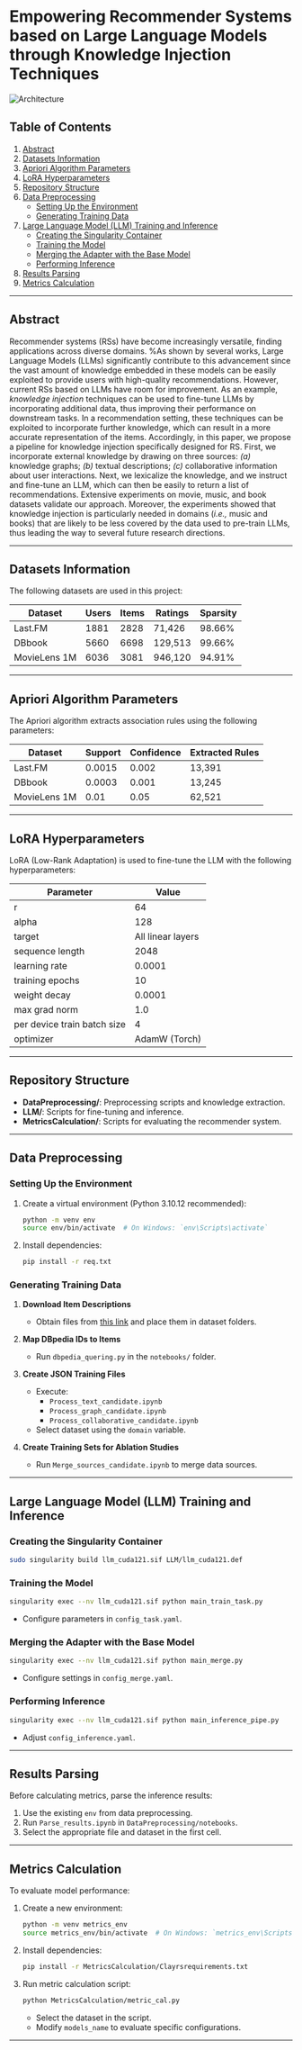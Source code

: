 # Empowering Recommender Systems based on Large Language Models through Knowledge Injection Techniques

![Architecture](img/Architecture.png)

## Table of Contents
1. [Abstract](#abstract)
2. [Datasets Information](#datasets-information)
3. [Apriori Algorithm Parameters](#apriori-algorithm-parameters)
4. [LoRA Hyperparameters](#lora-hyperparameters)
5. [Repository Structure](#repository-structure)
6. [Data Preprocessing](#data-preprocessing)
   - [Setting Up the Environment](#setting-up-the-environment)
   - [Generating Training Data](#generating-training-data)
7. [Large Language Model (LLM) Training and Inference](#large-language-model-llm-training-and-inference)
   - [Creating the Singularity Container](#creating-the-singularity-container)
   - [Training the Model](#training-the-model)
   - [Merging the Adapter with the Base Model](#merging-the-adapter-with-the-base-model)
   - [Performing Inference](#performing-inference)
8. [Results Parsing](#results-parsing)
9. [Metrics Calculation](#metrics-calculation)

---

## Abstract

Recommender systems (RSs) have become increasingly versatile, finding applications across diverse domains. %As shown by several works, 
Large Language Models (LLMs) significantly contribute to this advancement since the vast amount of knowledge embedded in these models can be easily exploited to provide users with high-quality recommendations.
However, current RSs based on LLMs have room for improvement. As an example, *knowledge injection* techniques can be used to fine-tune LLMs by incorporating additional data, thus improving their performance on downstream tasks. In a recommendation setting, these techniques can be exploited to incorporate further knowledge, which can result in a more accurate representation of the items.
Accordingly, in this paper, we propose a pipeline for knowledge injection specifically designed for RS. First,  we incorporate external knowledge by drawing on three sources: *(a)* knowledge graphs; *(b)* textual descriptions; *(c)* collaborative information about user interactions. Next, we lexicalize the knowledge, and we instruct and fine-tune an LLM, which can then be easily to return a list of recommendations. Extensive experiments on movie, music, and book datasets validate our approach. Moreover, the experiments showed that knowledge injection is particularly needed in domains (*i.e.,* music and books) that are likely to be less covered by the data used to pre-train LLMs, thus leading the way to several future research directions.

---

## Datasets Information
The following datasets are used in this project:

| Dataset       | Users | Items | Ratings | Sparsity  |
|--------------|-------|-------|---------|-----------|
| Last.FM      | 1881  | 2828  | 71,426  | 98.66%    |
| DBbook       | 5660  | 6698  | 129,513 | 99.66%    |
| MovieLens 1M | 6036  | 3081  | 946,120 | 94.91%    |

---

## Apriori Algorithm Parameters
The Apriori algorithm extracts association rules using the following parameters:

| Dataset       | Support  | Confidence | Extracted Rules |
|--------------|----------|------------|-----------------|
| Last.FM      | 0.0015   | 0.002      | 13,391          |
| DBbook       | 0.0003   | 0.001      | 13,245          |
| MovieLens 1M | 0.01     | 0.05       | 62,521          |

---

## LoRA Hyperparameters
LoRA (Low-Rank Adaptation) is used to fine-tune the LLM with the following hyperparameters:

| **Parameter**               | **Value**         |
|-----------------------------|-------------------|
| r                           | 64               |
| alpha                       | 128              |
| target                      | All linear layers |
| sequence length             | 2048             |
| learning rate               | 0.0001           |
| training epochs             | 10               |
| weight decay                | 0.0001           |
| max grad norm               | 1.0              |
| per device train batch size | 4                |
| optimizer                   | AdamW (Torch)    |

---

## Repository Structure
- **DataPreprocessing/**: Preprocessing scripts and knowledge extraction.
- **LLM/**: Scripts for fine-tuning and inference.
- **MetricsCalculation/**: Scripts for evaluating the recommender system.

---

## Data Preprocessing
### Setting Up the Environment
1. Create a virtual environment (Python 3.10.12 recommended):
   ```sh
   python -m venv env
   source env/bin/activate  # On Windows: `env\Scripts\activate`
   ```
2. Install dependencies:
   ```sh
   pip install -r req.txt
   ```

### Generating Training Data
1. **Download Item Descriptions**
   - Obtain files from [this link](https://mega.nz/folder/TsMkQaAB#9vxYcaEZhLcr4005L-bbRg) and place them in dataset folders.

2. **Map DBpedia IDs to Items**
   - Run `dbpedia_quering.py` in the `notebooks/` folder.

3. **Create JSON Training Files**
   - Execute:
     - `Process_text_candidate.ipynb`
     - `Process_graph_candidate.ipynb`
     - `Process_collaborative_candidate.ipynb`
   - Select dataset using the `domain` variable.

4. **Create Training Sets for Ablation Studies**
   - Run `Merge_sources_candidate.ipynb` to merge data sources.

---

## Large Language Model (LLM) Training and Inference
### Creating the Singularity Container
```sh
sudo singularity build llm_cuda121.sif LLM/llm_cuda121.def
```

### Training the Model
```sh
singularity exec --nv llm_cuda121.sif python main_train_task.py
```
- Configure parameters in `config_task.yaml`.

### Merging the Adapter with the Base Model
```sh
singularity exec --nv llm_cuda121.sif python main_merge.py
```
- Configure settings in `config_merge.yaml`.

### Performing Inference
```sh
singularity exec --nv llm_cuda121.sif python main_inference_pipe.py
```
- Adjust `config_inference.yaml`.

---

## Results Parsing
Before calculating metrics, parse the inference results:
1. Use the existing `env` from data preprocessing.
2. Run `Parse_results.ipynb` in `DataPreprocessing/notebooks`.
3. Select the appropriate file and dataset in the first cell.

---

## Metrics Calculation
To evaluate model performance:
1. Create a new environment:
   ```sh
   python -m venv metrics_env
   source metrics_env/bin/activate  # On Windows: `metrics_env\Scripts\activate`
   ```
2. Install dependencies:
   ```sh
   pip install -r MetricsCalculation/Clayrsrequirements.txt
   ```
3. Run metric calculation script:
   ```sh
   python MetricsCalculation/metric_cal.py
   ```
   - Select the dataset in the script.
   - Modify `models_name` to evaluate specific configurations.

---
